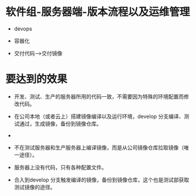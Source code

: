 # 软件组-服务器端-版本流程以及运维管理

* devops

* 容器化

* 交付代码--&gt;交付镜像

# 要达到的效果

* 开发、测试、生产的服务器所用的代码一致，不需要因为特殊的环境配置而修改代码。
* 在公司本地（或者云上）搭建镜像编译以及运行环境，develop 分支编译、测试通过，生成镜像，备份到镜像仓库。

* 
* 不在测试服务器和生产服务器上编译镜像，而是从公司镜像仓库拉取镜像（唯一途径）。

* 服务器上没有代码，只有各种配置文件。

* 合入到develop 分支触发编译的镜像，备份到镜像仓库，这个也是测试部获取测试镜像的途径。

# 



